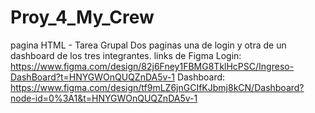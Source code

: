 # Proy_4_My_Crew
pagina HTML - Tarea Grupal
Dos paginas una de login y otra de un dashboard de los tres integrantes.
links de Figma
Login:
https://www.figma.com/design/82j6Fney1FBMG8TklHcPSC/Ingreso-DashBoard?t=HNYGWOnQUQZnDA5v-1
Dashboard:
https://www.figma.com/design/tf9mLZ6jnGCIfKJbmj8kCN/Dashboard?node-id=0%3A1&t=HNYGWOnQUQZnDA5v-1
